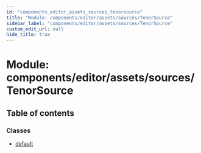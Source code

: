 ```yaml
---
id: "components_editor_assets_sources_tenorsource"
title: "Module: components/editor/assets/sources/TenorSource"
sidebar_label: "components/editor/assets/sources/TenorSource"
custom_edit_url: null
hide_title: true
---
```


# Module: components/editor/assets/sources/TenorSource

## Table of contents

### Classes

- [default](../classes/components_editor_assets_sources_tenorsource.default.md)
